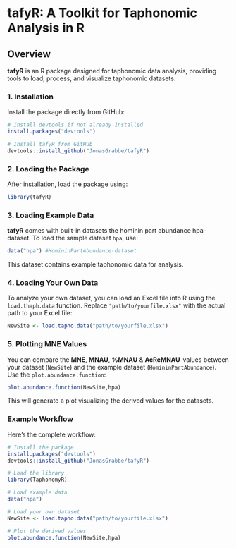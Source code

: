 # tafyR: A Toolkit for Taphonomic Analysis in R

## Overview

**tafyR** is an R package designed for taphonomic data analysis, providing tools to load, process, and visualize taphonomic datasets.

### 1. Installation

Install the package directly from GitHub:

```R
# Install devtools if not already installed
install.packages("devtools")

# Install tafyR from GitHub
devtools::install_github("JonasGrabbe/tafyR")
```

### 2. Loading the Package

After installation, load the package using:

```R
library(tafyR)
```

### 3. Loading Example Data

**tafyR** comes with built-in datasets the hominin part abundance hpa-dataset. To load the sample dataset `hpa`, use:

```R
data("hpa") #HomininPartAbundance-dataset
```

This dataset contains example taphonomic data for analysis.

### 4. Loading Your Own Data

To analyze your own dataset, you can load an Excel file into R using the `load.thaph.data` function. Replace `"path/to/yourfile.xlsx"` with the actual path to your Excel file:

```R
NewSite <- load.tapho.data("path/to/yourfile.xlsx")
```

### 5. Plotting MNE Values

You can compare the **MNE**, **MNAU**, **%MNAU** & **AcReMNAU**-values between your dataset (`NewSite`) and the example dataset (`HomininPartAbundance`). Use the `plot.abundance.function`:

```R
plot.abundance.function(NewSite,hpa)
```

This will generate a plot visualizing the derived values for the datasets.

### Example Workflow

Here’s the complete workflow:

```R
# Install the package
install.packages("devtools")
devtools::install_github("JonasGrabbe/tafyR")

# Load the library
library(TaphonomyR)

# Load example data
data("hpa")

# Load your own dataset
NewSite <- load.tapho.data("path/to/yourfile.xlsx")

# Plot the derived values
plot.abundance.function(NewSite,hpa)
```
